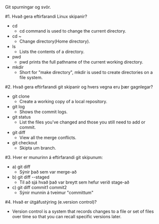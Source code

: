Git spurningar og svör.

#1. Hvað gera eftirfarandi Linux skipanir?

*	cd    
	*	cd command is used to change the current directory.
*   cd ~  
	*	Change directory(Home directory).
*	ls    
	*	Lists the contents of a directory.
*	pwd   
	*	pwd prints the full pathname of the current working directory.
*	mkdir 
	*	Short for "make directory", mkdir is used to create directories on a file system. 

#2. Hvað gera eftirfarandi git skipanir og hvers vegna eru þær gagnlegar?

*	git clone    
	*	Create a working copy of a local repository.
*	git log      
	*	Shows the commit logs.
*	git status   
	*	List the files you've changed and those you still need to add or commit.
*	git diff     
	*	View all the merge conflicts.
*	git checkout 
	*	Skipta um branch.

#3. Hver er munurinn á eftirfarandi git skipunum:
*	a) git diff 		    
	* Sýnir það sem var merge-að
*	b) git diff --staged        
	* Til að sjá hvað það var breytt sem hefur verið stage-að
*	c) git diff commit1 commit2 
	* Sýnir munnin á tveimur "committum"

#4. Hvað er útgáfustýring (e.version control)? 
* Version control is a system that records changes to a file or set of files over time so that you can recall specific versions later.
